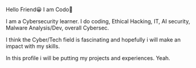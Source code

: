 Hello Friend😀
I am Codo👾

I am a Cybersecurity learner. I do coding, Ethical Hacking, IT, AI security, Malware Analysis/Dev, overall Cybersec.

I think the Cyber/Tech field is fascinating and hopefully i will make an impact with my skills. 

In this profile i will be putting my projects and experiences. Yeah. 
